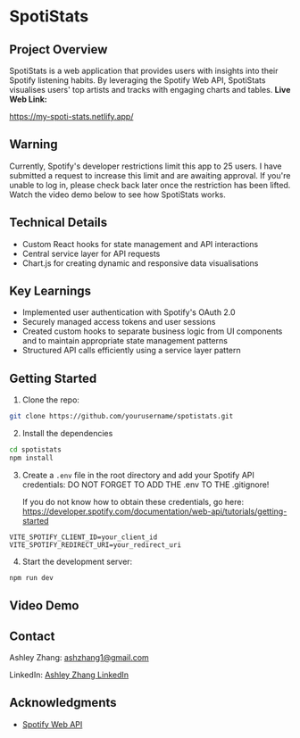 # SpotiStats

## Project Overview

SpotiStats is a web application that provides users with insights into their Spotify listening habits. By leveraging the Spotify Web API, SpotiStats visualises users' top artists and tracks with engaging charts and tables.
**Live Web Link:**

https://my-spoti-stats.netlify.app/

## Warning

Currently, Spotify's developer restrictions limit this app to 25 users. I have submitted a request to increase this limit and are awaiting approval. If you're unable to log in, please check back later once the restriction has been lifted. Watch the video demo below to see how SpotiStats works.

## Technical Details

- Custom React hooks for state management and API interactions
- Central service layer for API requests
- Chart.js for creating dynamic and responsive data visualisations

## Key Learnings

- Implemented user authentication with Spotify's OAuth 2.0
- Securely managed access tokens and user sessions
- Created custom hooks to separate business logic from UI components and to maintain appropriate state management patterns
- Structured API calls efficiently using a service layer pattern

## Getting Started

1. Clone the repo:

```bash
git clone https://github.com/yourusername/spotistats.git
```

2. Install the dependencies

```bash
cd spotistats
npm install
```

3. Create a `.env` file in the root directory and add your Spotify API credentials:
   DO NOT FORGET TO ADD THE .env TO THE .gitignore!

   If you do not know how to obtain these credentials, go here: https://developer.spotify.com/documentation/web-api/tutorials/getting-started

```env
VITE_SPOTIFY_CLIENT_ID=your_client_id
VITE_SPOTIFY_REDIRECT_URI=your_redirect_uri
```

4. Start the development server:

```bash
npm run dev
```

## Video Demo

## Contact

Ashley Zhang: [ashzhang1@gmail.com](mailto:ashzhang1@gmail.com)

LinkedIn: [Ashley Zhang LinkedIn](https://www.linkedin.com/in/ashley-zhang1/)

## Acknowledgments

- [Spotify Web API](https://developer.spotify.com/documentation/web-api/)
